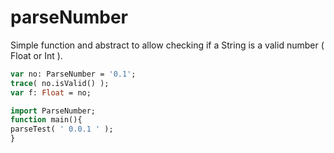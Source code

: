 # parseNumber

Simple function and abstract to allow checking if a String is a valid number ( Float or Int ).

```Haxe
var no: ParseNumber = '0.1';
trace( no.isValid() );
var f: Float = no;
```

```Haxe
import ParseNumber;
function main(){
parseTest( ' 0.0.1 ' );
}
```
